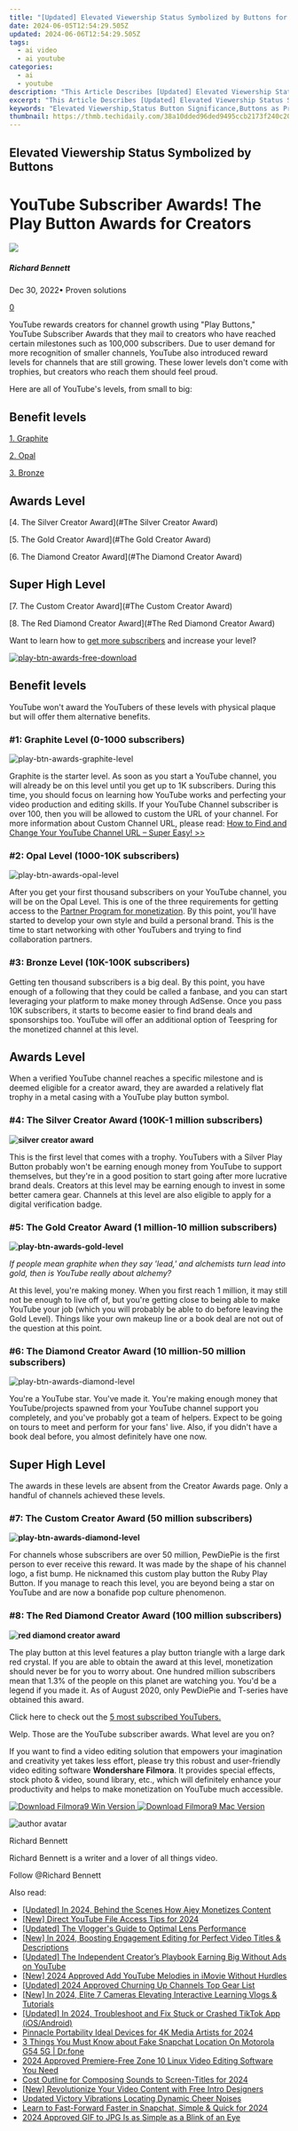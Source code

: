 ```yaml
---
title: "[Updated] Elevated Viewership Status Symbolized by Buttons for 2024"
date: 2024-06-05T12:54:29.505Z
updated: 2024-06-06T12:54:29.505Z
tags:
  - ai video
  - ai youtube
categories:
  - ai
  - youtube
description: "This Article Describes [Updated] Elevated Viewership Status Symbolized by Buttons for 2024"
excerpt: "This Article Describes [Updated] Elevated Viewership Status Symbolized by Buttons for 2024"
keywords: "Elevated Viewership,Status Button Significance,Buttons as Prestige,High View Rate Icons,Prestigious Button Symbols,Luxury Watch Accessories,Premium Iconography Bands"
thumbnail: https://thmb.techidaily.com/38a10dded96ded9495ccb2173f240c20a69acb6b4b947c6dc175d30ce0f723b9.jpg
---
```


## Elevated Viewership Status Symbolized by Buttons

# YouTube Subscriber Awards! The Play Button Awards for Creators

![](https://images.wondershare.com/filmora/article-images/richard-bennett.jpg)

##### Richard Bennett

 Dec 30, 2022• Proven solutions

[0](#commentsBoxSeoTemplate)

YouTube rewards creators for channel growth using "Play Buttons," YouTube Subscriber Awards that they mail to creators who have reached certain milestones such as 100,000 subscribers. Due to user demand for more recognition of smaller channels, YouTube also introduced reward levels for channels that are still growing. These lower levels don't come with trophies, but creators who reach them should feel proud.

Here are all of YouTube's levels, from small to big:

## Benefit levels

[1\. Graphite](#graphite)

[2\. Opal](#opal)

[3\. Bronze](#bronze)

## Awards Level

[4\. The Silver Creator Award](#The Silver Creator Award)

[5\. The Gold Creator Award](#The Gold Creator Award)

[6\. The Diamond Creator Award](#The Diamond Creator Award)

## Super High Level

[7\. The Custom Creator Award](#The Custom Creator Award)

[8\. The Red Diamond Creator Award](#The Red Diamond Creator Award)

Want to learn how to [get more subscribers](https://tools.techidaily.com/wondershare/filmora/download/) and increase your level?

[![play-btn-awards-free-download](https://images.wondershare.com/filmora/article-images/play-btn-awards-free-download.png)](https://www.filmora.io/free-youtube-subscribers?utm%5Fsource=blog&utm%5Fcampaign=get%5Fsubs%5Fevergreen&utm%5Fcontent=blog%202)

## Benefit levels

YouTube won't award the YouTubers of these levels with physical plaque but will offer them alternative benefits.

### **#1: Graphite Level (0-1000 subscribers)**

![play-btn-awards-graphite-level](https://images.wondershare.com/filmora/article-images/play-btn-awards-graphite-level.jpg)

Graphite is the starter level. As soon as you start a YouTube channel, you will already be on this level until you get up to 1K subscribers. During this time, you should focus on learning how YouTube works and perfecting your video production and editing skills. If your YouTube Channel subscriber is over 100, then you will be allowed to custom the URL of your channel. For more information about Custom Channel URL, please read: [How to Find and Change Your YouTube Channel URL – Super Easy! >>](https://tools.techidaily.com/wondershare/filmora/download/)

### **#2: Opal Level (1000-10K subscribers)**

![play-btn-awards-opal-level](https://images.wondershare.com/filmora/article-images/YouTube-Creator-Award.jpg)

After you get your first thousand subscribers on your YouTube channel, you will be on the Opal Level. This is one of the three requirements for getting access to the [Partner Program for monetization](https://tools.techidaily.com/wondershare/filmora/download/). By this point, you'll have started to develop your own style and build a personal brand. This is the time to start networking with other YouTubers and trying to find collaboration partners.

### **#3: Bronze Level (10K-100K subscribers)**

Getting ten thousand subscribers is a big deal. By this point, you have enough of a following that they could be called a fanbase, and you can start leveraging your platform to make money through AdSense. Once you pass 10K subscribers, it starts to become easier to find brand deals and sponsorships too. YouTube will offer an additional option of Teespring for the monetized channel at this level.

## Awards Level

When a verified YouTube channel reaches a specific milestone and is deemed eligible for a creator award, they are awarded a relatively flat trophy in a metal casing with a YouTube play button symbol.

### **#4: The Silver Creator Award (100K-1 million subscribers)**

**![silver creator award](https://images.wondershare.com/filmora/article-images/silver-creator-award.jpg)**

This is the first level that comes with a trophy. YouTubers with a Silver Play Button probably won't be earning enough money from YouTube to support themselves, but they're in a good position to start going after more lucrative brand deals. Creators at this level may be earning enough to invest in some better camera gear. Channels at this level are also eligible to apply for a digital verification badge.

### **#5: The Gold Creator Award (1 million-10 million subscribers)**

**![play-btn-awards-gold-level](https://images.wondershare.com/filmora/article-images/youtube-creator-award-gold-plaque.jpg)**

_If people mean graphite when they say 'lead,' and alchemists turn lead into gold, then is YouTube really about alchemy?_

At this level, you're making money. When you first reach 1 million, it may still not be enough to live off of, but you're getting close to being able to make YouTube your job (which you will probably be able to do before leaving the Gold Level). Things like your own makeup line or a book deal are not out of the question at this point.

### **#6: The Diamond Creator Award (10 million-50 million subscribers)**

![play-btn-awards-diamond-level](https://images.wondershare.com/filmora/article-images/youtube-creator-awards-diamond.jpg)

You're a YouTube star. You've made it. You're making enough money that YouTube/projects spawned from your YouTube channel support you completely, and you've probably got a team of helpers. Expect to be going on tours to meet and perform for your fans' live. Also, if you didn't have a book deal before, you almost definitely have one now.

## Super High Level

The awards in these levels are absent from the Creator Awards page. Only a handful of channels achieved these levels.

### **#7: The Custom Creator Award (50 million subscribers)**

**![play-btn-awards-diamond-level](https://images.wondershare.com/filmora/article-images/pewdiepie-custom-creator-award.jpg)**

For channels whose subscribers are over 50 million, PewDiePie is the first person to ever receive this reward. It was made by the shape of his channel logo, a fist bump. He nicknamed this custom play button the Ruby Play Button. If you manage to reach this level, you are beyond being a star on YouTube and are now a bonafide pop culture phenomenon.

### **#8: The Red Diamond Creator Award (100 million subscribers)**

**![red diamond creator award](https://images.wondershare.com/filmora/article-images/red-diamond-creator-award.jpg)**

The play button at this level features a play button triangle with a large dark red crystal. If you are able to obtain the award at this level, monetization should never be for you to worry about. One hundred million subscribers mean that 1.3% of the people on this planet are watching you. You'd be a legend if you made it. As of August 2020, only PewDiePie and T-series have obtained this award.

Click here to check out the [5 most subscribed YouTubers.](https://tools.techidaily.com/wondershare/filmora/download/)

Welp. Those are the YouTube subscriber awards. What level are you on?

If you want to find a video editing solution that empowers your imagination and creativity yet takes less effort, please try this robust and user-friendly video editing software **Wondershare Filmora**. It provides special effects, stock photo & video, sound library, etc., which will definitely enhance your productivity and helps to make monetization on YouTube much accessible.

[![Download Filmora9 Win Version](https://images.wondershare.com/filmora/guide/download-btn-win.jpg) ](https://tools.techidaily.com/wondershare/filmora/download/) [![Download Filmora9 Mac Version](https://images.wondershare.com/filmora/guide/download-btn-mac.jpg)](https://download.wondershare.com/filmora9-mac%5Ffull718.zip)

![author avatar](https://images.wondershare.com/filmora/article-images/richard-bennett.jpg)

Richard Bennett

Richard Bennett is a writer and a lover of all things video.

Follow @Richard Bennett

<span class="atpl-alsoreadstyle">Also read:</span>
<div><ul>
<li><a href="https://facebook-video-share.techidaily.com/updated-in-2024-behind-the-scenes-how-ajey-monetizes-content/"><u>[Updated] In 2024, Behind the Scenes  How Ajey Monetizes Content</u></a></li>
<li><a href="https://facebook-video-share.techidaily.com/new-direct-youtube-file-access-tips-for-2024/"><u>[New] Direct YouTube File Access Tips for 2024</u></a></li>
<li><a href="https://facebook-video-share.techidaily.com/updated-the-vloggers-guide-to-optimal-lens-performance/"><u>[Updated] The Vlogger's Guide to Optimal Lens Performance</u></a></li>
<li><a href="https://facebook-video-share.techidaily.com/new-in-2024-boosting-engagement-editing-for-perfect-video-titles-and-descriptions/"><u>[New] In 2024, Boosting Engagement  Editing for Perfect Video Titles & Descriptions</u></a></li>
<li><a href="https://facebook-video-share.techidaily.com/updated-the-independent-creators-playbook-earning-big-without-ads-on-youtube/"><u>[Updated] The Independent Creator’s Playbook  Earning Big Without Ads on YouTube</u></a></li>
<li><a href="https://facebook-video-share.techidaily.com/new-2024-approved-add-youtube-melodies-in-imovie-without-hurdles/"><u>[New] 2024 Approved  Add YouTube Melodies in iMovie Without Hurdles</u></a></li>
<li><a href="https://facebook-video-share.techidaily.com/updated-2024-approved-churning-up-channels-top-gear-list/"><u>[Updated] 2024 Approved  Churning Up Channels  Top Gear List</u></a></li>
<li><a href="https://facebook-video-share.techidaily.com/new-in-2024-elite-7-cameras-elevating-interactive-learning-vlogs-and-tutorials/"><u>[New] In 2024, Elite 7 Cameras Elevating Interactive Learning Vlogs & Tutorials</u></a></li>
<li><a href="https://tiktok-video-recordings.techidaily.com/updated-in-2024-troubleshoot-and-fix-stuck-or-crashed-tiktok-app-iosandroid/"><u>[Updated] In 2024, Troubleshoot and Fix Stuck or Crashed TikTok App (iOS/Android)</u></a></li>
<li><a href="https://extra-approaches.techidaily.com/pinnacle-portability-ideal-devices-for-4k-media-artists-for-2024/"><u>Pinnacle Portability  Ideal Devices for 4K Media Artists for 2024</u></a></li>
<li><a href="https://location-social.techidaily.com/3-things-you-must-know-about-fake-snapchat-location-on-motorola-g54-5g-drfone-by-drfone-virtual-android/"><u>3 Things You Must Know about Fake Snapchat Location On Motorola G54 5G | Dr.fone</u></a></li>
<li><a href="https://ai-driven-video-production.techidaily.com/2024-approved-premiere-free-zone-10-linux-video-editing-software-you-need/"><u>2024 Approved Premiere-Free Zone 10 Linux Video Editing Software You Need</u></a></li>
<li><a href="https://extra-tips.techidaily.com/cost-outline-for-composing-sounds-to-screen-titles-for-2024/"><u>Cost Outline for Composing Sounds to Screen-Titles for 2024</u></a></li>
<li><a href="https://youtube-help.techidaily.com/new-revolutionize-your-video-content-with-free-intro-designers/"><u>[New] Revolutionize Your Video Content with Free Intro Designers</u></a></li>
<li><a href="https://sound-tweaking.techidaily.com/updated-victory-vibrations-locating-dynamic-cheer-noises/"><u>Updated Victory Vibrations Locating Dynamic Cheer Noises</u></a></li>
<li><a href="https://some-guidance.techidaily.com/learn-to-fast-forward-faster-in-snapchat-simple-and-quick-for-2024/"><u>Learn to Fast-Forward Faster in Snapchat, Simple & Quick for 2024</u></a></li>
<li><a href="https://ai-editing-video.techidaily.com/2024-approved-gif-to-jpg-is-as-simple-as-a-blink-of-an-eye/"><u>2024 Approved GIF to JPG Is as Simple as a Blink of an Eye</u></a></li>
</ul></div>

<ins class="adsbygoogle"
      style="display:block"
      data-ad-client="ca-pub-7571918770474297"
      data-ad-slot="8358498916"
      data-ad-format="auto"
      data-full-width-responsive="true"></ins>